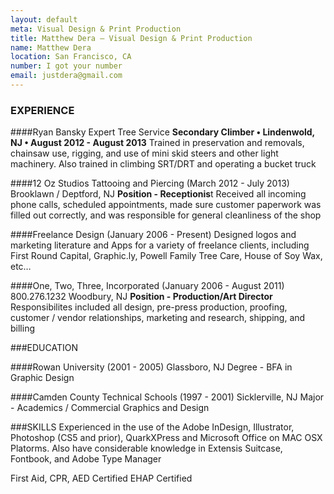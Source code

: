 ```yaml
---
layout: default
meta: Visual Design & Print Production
title: Matthew Dera — Visual Design & Print Production
name: Matthew Dera
location: San Francisco, CA
number: I got your number
email: justdera@gmail.com
---
```

### EXPERIENCE

####Ryan Bansky Expert Tree Service
**Secondary Climber • Lindenwold, NJ • August 2012 - August 2013**
Trained in preservation and removals, chainsaw use, rigging, and use of mini skid steers and other light machinery. Also trained in climbing SRT/DRT and operating a bucket truck

####12 Oz Studios Tattooing and Piercing (March 2012 - July 2013)
Brooklawn / Deptford, NJ
**Position - Receptionis**t
Received all incoming phone calls, scheduled appointments, made sure customer paperwork was filled out correctly, and was responsible for general cleanliness of the shop

####Freelance Design (January 2006 - Present)
Designed logos and marketing literature and Apps for a variety of freelance clients, including First Round Capital, Graphic.ly, Powell Family Tree Care, House of Soy Wax, etc…

####One, Two, Three, Incorporated (January 2006 - August 2011)
800.276.1232
Woodbury, NJ
**Position - Production/Art Director**
Responsibilites included all design, pre-press production, proofing, customer / vendor relationships, marketing and research, shipping, and billing

###EDUCATION

####Rowan University (2001 - 2005)
Glassboro, NJ
Degree - BFA in Graphic Design

####Camden County Technical Schools (1997 - 2001)
Sicklerville, NJ
Major - Academics / Commercial Graphics and Design

###SKILLS
Experienced in the use of the Adobe InDesign, Illustrator, Photoshop (CS5 and prior), QuarkXPress and Microsoft Office on MAC OSX Platorms. Also have considerable knowledge in Extensis Suitcase, Fontbook, and Adobe Type Manager

First Aid, CPR, AED Certified
EHAP Certified
